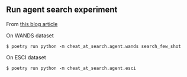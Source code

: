 ## Run agent search experiment

From [this blog article](https://softwaredoug.com/blog/2025/10/06/how-much-does-reasoning-improve-search-quality)

On WANDS dataset

```
$ poetry run python -m cheat_at_search.agent.wands search_few_shot
```

On ESCI dataset

```
$ poetry run python -m cheat_at_search.agent.esci
```
